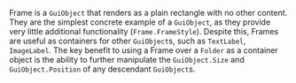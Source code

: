 Frame is a `GuiObject` that renders as a plain rectangle with no other content. They are the simplest concrete example of a `GuiObject`, as they provide very little additional functionality (`Frame.FrameStyle`). Despite this, Frames are useful as containers for other `GuiObject`s, such as `TextLabel`, `ImageLabel`. The key benefit to using a Frame over a `Folder` as a container object is the ability to further manipulate the `GuiObject.Size` and `GuiObject.Position` of any descendant `GuiObject`s.